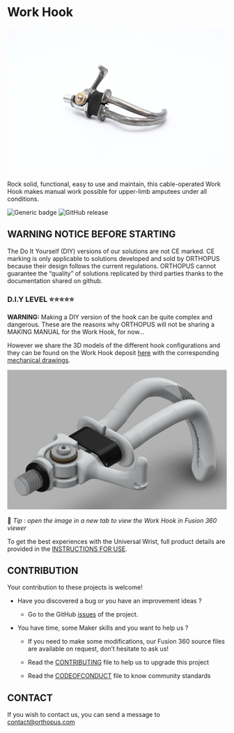 # Work Hook
![ORTHOPUS_workhook](assets/ORTHOPUS_workhook.JPG)

Rock solid, functional, easy to use and maintain, this cable-operated Work Hook makes manual work possible for upper-limb amputees under all conditions.

![Generic badge](https://img.shields.io/badge/CE_Mark-NO-critical.svg)
![GitHub release](https://img.shields.io/badge/release-v1.0-blue)



## WARNING NOTICE BEFORE STARTING

The Do It Yourself (DIY) versions of our solutions are not CE marked. CE marking is only applicable to solutions developed and sold by ORTHOPUS because their design follows the current regulations. ORTHOPUS cannot guarantee the “quality” of solutions replicated by third parties thanks to the documentation shared on github.



### D.I.Y LEVEL **⭐⭐⭐⭐⭐**

**WARNING:** Making a DIY version of the hook can be quite complex and dangerous. These are the reasons why ORTHOPUS will not be sharing a MAKING MANUAL for the Work Hook, for now... 

However we share the 3D models of the different hook configurations and they can be found on the Work Hook deposit [here](/src) with the corresponding [mechanical drawings](/src/DRW-0112-1xxx-WorkHook.pdf).


[![Work_Hook_Fusion360viewer](assets/Work_Hook_Fusion360viewer.JPG)](https://orthopus8.autodesk360.com/g/shares/SH919a0QTf3c32634dcf7ff1727865eb443b)

🧐 *Tip : open the image in a new tab to view the Work Hook in Fusion 360 viewer*



To get the best experiences with the Universal Wrist, full product details are provided in the [INSTRUCTIONS FOR USE](https://orthopus.com/wp-content/uploads/2021/06/IFU-OR-0112-Work-Hook-ORTHOPUS-Instructions-For-Use.pdf).



## CONTRIBUTION

Your contribution to these projects is welcome!

* Have you discovered a bug or you have an improvement ideas ?

  * Go to the GitHub [issues](https://github.com/orthopus/01-WorkHook/issues) of the project.

* You have time, some Maker skills and you want to help us ?

  * If you need to make some modifications, our Fusion 360 source files are available on request, don’t hesitate to ask us!

  * Read the [CONTRIBUTING](CONTRIBUTING.md) file to help us to upgrade this project

  * Read the [CODEOFCONDUCT](CODEOFCONDUCT.md) file to know community standards

    


## CONTACT

If you wish to contact us, you can send a message to contact@orthopus.com
